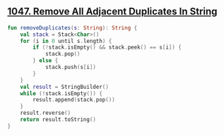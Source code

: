 ## [1047. Remove All Adjacent Duplicates In String](https://leetcode.com/problems/remove-all-adjacent-duplicates-in-string/)

```kotlin
fun removeDuplicates(s: String): String {
    val stack = Stack<Char>()
    for (i in 0 until s.length) {
        if (!stack.isEmpty() && stack.peek() == s[i]) {
            stack.pop()
        } else {
            stack.push(s[i])
        }
    }
    val result = StringBuilder()
    while (!stack.isEmpty()) {
        result.append(stack.pop())
    }
    result.reverse()
    return result.toString()
}
```